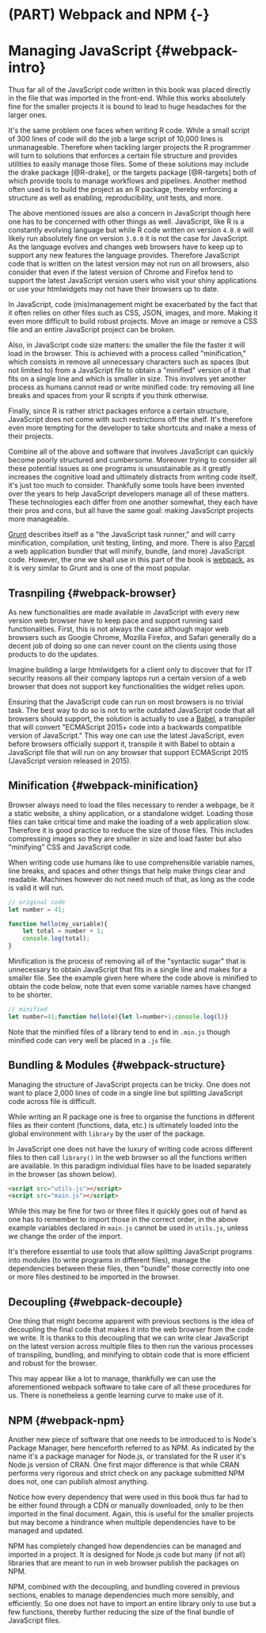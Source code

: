 # (PART) Webpack and NPM {-}

# Managing JavaScript {#webpack-intro}

Thus far all of the JavaScript code written in this book was placed directly in the file that was imported in the front-end. While this works absolutely fine for the smaller projects it is bound to lead to huge headaches for the larger ones.

It's the same problem one faces when writing R code. While a small script of 300 lines of code will do the job a large script of 10,000 lines is unmanageable. Therefore when tackling larger projects the R programmer will turn to solutions that enforces a certain file structure and provides utilities to easily manage those files. Some of these solutions may include the drake package [@R-drake], or the targets package [@R-targets] both of which provide tools to manage workflows and pipelines. Another method often used is to build the project as an R package, thereby enforcing a structure as well as enabling, reproducibility, unit tests, and more.

The above mentioned issues are also a concern in JavaScript though here one has to be concerned with other things as well. JavaScript, like R is a constantly evolving language but while R code written on version `4.0.0` will likely run absolutely fine on version `3.0.0` it is not the case for JavaScript. As the language evolves and changes web browsers have to keep up to support any new features the language provides. Therefore JavaScript code that is written on the latest version may not run on all browsers, also consider that even if the latest version of Chrome and Firefox tend to support the latest JavaScript version users who visit your shiny applications or use your htmlwidgets may not have their browsers up to date.

In JavaScript, code (mis)management might be exacerbated by the fact that it often relies on other files such as CSS, JSON, images, and more. Making it even more difficult to build robust projects. Move an image or remove a CSS file and an entire JavaScript project can be broken.

Also, in JavaScript code size matters: the smaller the file the faster it will load in the browser. This is achieved with a process called "minification," which consists in remove all unnecessary characters such as spaces (but not limited to) from a JavaScript file to obtain a "minified" version of it that fits on a single line and which is smaller in size. This involves yet another process as humans cannot read or write minified code: try removing all line breaks and spaces from your R scripts if you think otherwise.

Finally, since R is rather strict packages enforce a certain structure, JavaScript does not come with such restrictions off the shelf. It's therefore even more tempting for the developer to take shortcuts and make a mess of their projects. 

Combine all of the above and software that involves JavaScript can quickly become poorly structured and cumbersome. Moreover trying to consider all these potential issues as one programs is unsustainable as it greatly increases the cognitive load and ultimately distracts from writing code itself, it's just too much to consider. Thankfully some tools have been invented over the years to help JavaScript developers manage all of these matters. These technologies each differ from one another somewhat, they each have their pros and cons, but all have the same goal: making JavaScript projects more manageable.

[Grunt](https://gruntjs.com/) describes itself as a "the JavaScript task runner," and will carry minification, compilation, unit testing, linting, and more. There is also [Parcel](https://parceljs.org/) a web application bundler that will minify, bundle, (and more) JavaScript code. However, the one we shall use in this part of the book is [webpack](https://webpack.js.org/), as it is very similar to Grunt and is one of the most popular.


## Trasnpiling {#webpack-browser}

As new functionalities are made available in JavaScript with every new version web browser have to keep pace and support running said functionalities. First, this is not always the case although major web browsers such as Google Chrome, Mozilla Firefox, and Safari generally do a decent job of doing so one can never count on the clients using those products to do the updates.

Imagine building a large htmlwidgets for a client only to discover that for IT security reasons all their company laptops run a certain version of a web browser that does not support key functionalities the widget relies upon.

Ensuring that the JavaScript code can run on most browsers is no trivial task. The best way to do so is not to write outdated JavaScript code that all browsers should support, the solution is actually to use a [Babel](https://babeljs.io/), a transpiler that will convert "ECMAScript 2015+ code into a backwards compatible version of JavaScript." This way one can use the latest JavaScript, even before browsers officially support it, transpile it with Babel to obtain a JavaScript file that will run on any browser that support ECMAScript 2015 (JavaScript version released in 2015).

## Minification {#webpack-minification}

Browser always need to load the files necessary to render a webpage, be it a static website, a shiny application, or a standalone widget. Loading those files can take critical time and make the loading of a web application slow. Therefore it is good practice to reduce the size of those files. This includes compressing images so they are smaller in size and load faster but also "minifying" CSS and JavaScript code.

When writing code use humans like to use comprehensible variable names, line breaks, and spaces and other things that help make things clear and readable. Machines however do not need much of that, as long as the code is valid it will run. 

```js
// original code
let number = 41;

function hello(my_variable){
    let total = number + 1;
    console.log(total);
}
```

Minification is the process of removing all of the "syntactic sugar" that is unnecessary to obtain JavaScript that fits in a single line and makes for a smaller file. See the example given here where the code above is minified to obtain the code below, note that even some variable names have changed to be shorter.

```js
// minified
let number=41;function hello(e){let l=number+1;console.log(l)}
```

Note that the minified files of a library tend to end in `.min.js` though minified code can very well be placed in a `.js` file.

## Bundling & Modules {#webpack-structure}

Managing the structure of JavaScript projects can be tricky. One does not want to place 2,000 lines of code in a single line but splitting JavaScript code across file is difficult.

While writing an R package one is free to organise the functions in different files as their content (functions, data, etc.) is ultimately loaded into the global environment with `library` by the user of the package.

In JavaScript one does not have the luxury of writing code across different files to then call `library()` in the web browser so all the functions written are available. In this paradigm individual files have to be loaded separately in the browser (as shown below).

```html
<script src="utils.js"></script>
<script src="main.js"></script>
```

While this may be fine for two or three files it quickly goes out of hand as one has to remember to import those in the correct order, in the above example variables declared in `main.js` cannot be used in `utils.js`, unless we change the order of the import.

It's therefore essential to use tools that allow splitting JavaScript programs into modules (to write programs in different files), manage the dependencies between these files, then "bundle" those correctly into one or more files destined to be imported in the browser.

## Decoupling {#webpack-decouple}

One thing that might become apparent with previous sections is the idea of decoupling the final code that makes it into the web browser from the code we write. It is thanks to this decoupling that we can write clear JavaScript on the latest version across multiple files to then run the various processes of transpiling, 
bundling, and minifying to obtain code that is more efficient and robust for the browser.

This may appear like a lot to manage, thankfully we can use the aforementioned webpack software to take care of all these procedures for us. There is nonetheless a gentle learning curve to make use of it.

## NPM {#webpack-npm}

Another new piece of software that one needs to be introduced to is Node's Package Manager, here henceforth referred to as NPM. As indicated by the name it's a package manager for Node.js, or translated for the R user it's Node.js version of CRAN. One first major difference is that while CRAN performs very rigorous and strict check on any package submitted NPM does not, one can publish almost anything.

Notice how every dependency that were used in this book thus far had to be either found through a CDN or manually downloaded, only to be then imported in the final document. Again, this is useful for the smaller projects but may become a hindrance when multiple dependencies have to be managed and updated.

NPM has completely changed how dependencies can be managed and imported in a project. It is designed for Node.js code but many (if not all) libraries that are meant to run in web browser publish the packages on NPM.

NPM, combined with the decoupling, and bundling covered in previous sections, enables to manage dependencies much more sensibly, and efficiently. So one does not have to import an entire library only to use but a few functions, thereby further reducing the size of the final bundle of JavaScript files.
